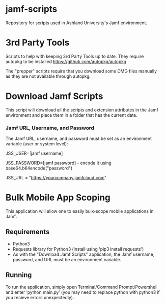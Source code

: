 # jamf-scripts
Repository for scripts used in Ashland University's Jamf environment.

# 3rd Party Tools
Scripts to help with keeping 3rd Party Tools up to date. 
They require autopkg to be installed https://github.com/autopkg/autopkg

The "prepper" scripts require that you download some DMG files manually as they are not available through autopkg. 

# Download Jamf Scripts
This script will download all the scripts and extension attributes in the Jamf environment and place them in a folder that has the current date. 
### Jamf URL, Username, and Password
The Jamf URL, username, and password must be set as an environment variable (user or system level):

JSS_USER=[jamf username]

JSS_PASSWORD=[jamf password] - encode it using base64.b64encode("password")

JSS_URL = "https://yourcompany.jamfcloud.com"

# Bulk Mobile App Scoping
This application will allow one to easily bulk-scope mobile applications in Jamf. 
## Requirements
* Python3
* Requests library for Python3 (install using 'pip3 install requests')
* As with the "Download Jamf Scripts" application, the Jamf username, password, and URL must be an environment variable. 
## Running
To run the application, simply open Terminal/Command Prompt/Powershell and enter 'python main.py' (you may need to replace python with python3 if you recieve errors unexpectedly). 
